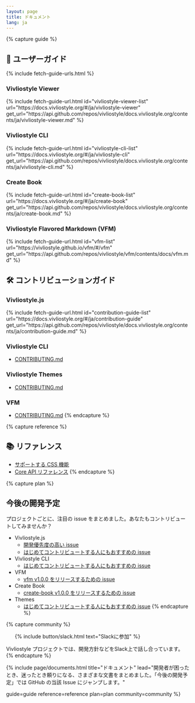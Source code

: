 ```yaml
---
layout: page
title: ドキュメント
lang: ja
---
```



{% capture guide %}
## 📖 ユーザーガイド
{% include fetch-guide-urls.html %}

### Vivliostyle Viewer
<ul id="vivliostyle-viewer-list"></ul>
{% include fetch-guide-url.html
  id="vivliostyle-viewer-list"
  url="https://docs.vivliostyle.org/#/ja/vivliostyle-viewer"
  get_url="https://api.github.com/repos/vivliostyle/docs.vivliostyle.org/contents/ja/vivliostyle-viewer.md"
%}

### Vivliostyle CLI
<ul id="vivliostyle-cli-list"></ul>
{% include fetch-guide-url.html
  id="vivliostyle-cli-list"
  url="https://docs.vivliostyle.org/#/ja/vivliostyle-cli"
  get_url="https://api.github.com/repos/vivliostyle/docs.vivliostyle.org/contents/ja/vivliostyle-cli.md"
%}

### Create Book
<ul id="create-book-list"></ul>
{% include fetch-guide-url.html
  id="create-book-list"
  url="https://docs.vivliostyle.org/#/ja/create-book"
  get_url="https://api.github.com/repos/vivliostyle/docs.vivliostyle.org/contents/ja/create-book.md"
%}

### Vivliostyle Flavored Markdown (VFM)
<ul id="vfm-list"></ul>
{% include fetch-guide-url.html
  id="vfm-list"
  url="https://vivliostyle.github.io/vfm/#/vfm"
  get_url="https://api.github.com/repos/vivliostyle/vfm/contents/docs/vfm.md"
%}

## 🛠 コントリビューションガイド

### Vivliostyle.js
<ul id="contribution-guide-list"></ul>
{% include fetch-guide-url.html
  id="contribution-guide-list"
  url="https://docs.vivliostyle.org/#/ja/contribution-guide"
  get_url="https://api.github.com/repos/vivliostyle/docs.vivliostyle.org/contents/ja/contribution-guide.md"
%}

### Vivliostyle CLI
- [CONTRIBUTING.md](https://github.com/vivliostyle/vivliostyle-cli/blob/main/CONTRIBUTING.md)

### Vivliostyle Themes
- [CONTRIBUTING.md](https://github.com/vivliostyle/themes/blob/master/CONTRIBUTING.md)

### VFM
- [CONTRIBUTING.md](https://github.com/vivliostyle/vfm/blob/master/CONTRIBUTING.md)
{% endcapture %}


{% capture reference %}
## 📚 リファレンス

- [サポートする CSS 機能](https://docs.vivliostyle.org/#/ja/supported-css-features)
- [Core API リファレンス](https://docs.vivliostyle.org/#/ja/api)
{% endcapture %}


{% capture plan %}
## 今後の開発予定

プロジェクトごとに、注目の issue をまとめました。あなたもコントリビュートしてみませんか？

- Vivliostyle.js
  - [開発優先度の高い issue](https://github.com/vivliostyle/vivliostyle.js/issues?q=is%3Aissue+is%3Aopen+label%3AP1)
  - [はじめてコントリビュートする人にもおすすめの issue](https://github.com/vivliostyle/vivliostyle.js/issues?q=is%3Aissue+is%3Aopen+label%3A%22good+first+issue%22)
- Vivliostyle CLI
  - [はじめてコントリビュートする人にもおすすめの issue](https://github.com/vivliostyle/vivliostyle-cli/issues?q=is%3Aissue+is%3Aopen+label%3A%22good+first+issue%22)
- VFM
  - [vfm v1.0.0 をリリースするための issue](https://github.com/vivliostyle/vfm/milestone/2)
- Create Book
  - [create-book v1.0.0 をリリースするための issue](https://github.com/vivliostyle/create-book/milestone/1)
- Themes
  - [はじめてコントリビュートする人にもおすすめの issue](https://github.com/vivliostyle/themes/issues?q=is%3Aissue+is%3Aopen+label%3A%22good+first+issue%22)
{% endcapture %}


{% capture community %}
<ol class="list--medium">
  {% include button/slack.html text="Slackに参加" %}
</ol>

Vivliostyle プロジェクトでは、開発方針などをSlack上で話し合っています。
{% endcapture %}


{% include page/documents.html
  title="ドキュメント"
  lead="開発者が困ったとき、迷ったとき頼りになる、さまざまな文書をまとめました。「今後の開発予定」では GitHub の当該 Issue にジャンプします。"

  guide=guide
  reference=reference
  plan=plan
  community=community
%}

